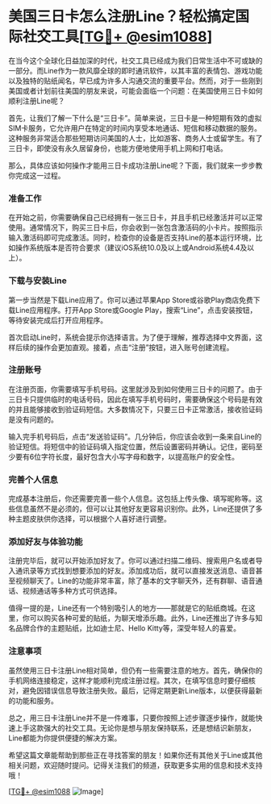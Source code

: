 # 美国三日卡怎么注册Line？轻松搞定国际社交工具[[TG💪+ @esim1088](https://t.me/s/esim1088)]

在当今这个全球化日益加深的时代，社交工具已经成为我们日常生活中不可或缺的一部分。而Line作为一款风靡全球的即时通讯软件，以其丰富的表情包、游戏功能以及独特的贴纸闻名，早已成为许多人沟通交流的重要平台。然而，对于一些刚到美国或者计划前往美国的朋友来说，可能会面临一个问题：在美国使用三日卡如何顺利注册Line呢？

首先，让我们了解一下什么是“三日卡”。简单来说，三日卡是一种短期有效的虚拟SIM卡服务，它允许用户在特定的时间内享受本地通话、短信和移动数据的服务。这种服务非常适合那些短期访问美国的人士，比如游客、商务人士或留学生。有了三日卡，即使没有永久居留身份，也能方便地使用手机上网和打电话。

那么，具体应该如何操作才能用三日卡成功注册Line呢？下面，我们就来一步步教你完成这一过程。

### 准备工作

在开始之前，你需要确保自己已经拥有一张三日卡，并且手机已经激活并可以正常使用。通常情况下，购买三日卡后，你会收到一张包含激活码的小卡片。按照指示输入激活码即可完成激活。同时，检查你的设备是否支持Line的基本运行环境，比如操作系统版本是否符合要求（建议iOS系统10.0及以上或Android系统4.4及以上）。

### 下载与安装Line

第一步当然是下载Line应用了。你可以通过苹果App Store或谷歌Play商店免费下载Line应用程序。打开App Store或Google Play，搜索“Line”，点击安装按钮，等待安装完成后打开应用程序。

首次启动Line时，系统会提示你选择语言。为了便于理解，推荐选择中文界面，这样后续的操作会更加直观。接着，点击“注册”按钮，进入账号创建流程。

### 注册账号

在注册页面，你需要填写手机号码。这里就涉及到如何使用三日卡的问题了。由于三日卡只提供临时的电话号码，因此在填写手机号码时，需要确保这个号码是有效的并且能够接收到验证码短信。大多数情况下，只要三日卡正常激活，接收验证码是没有问题的。

输入完手机号码后，点击“发送验证码”。几分钟后，你应该会收到一条来自Line的验证短信。将短信中的验证码填入指定位置，然后设置密码并确认。记住，密码至少要有6位字符长度，最好包含大小写字母和数字，以提高账户的安全性。

### 完善个人信息

完成基本注册后，你还需要完善一些个人信息。这包括上传头像、填写昵称等。这些信息虽然不是必须的，但可以让其他好友更容易识别你。此外，Line还提供了多种主题皮肤供你选择，可以根据个人喜好进行调整。

### 添加好友与体验功能

注册完毕后，就可以开始添加好友了。你可以通过扫描二维码、搜索用户名或者导入通讯录等方式找到想要添加的好友。添加成功后，就可以直接发送消息、语音甚至视频聊天了。Line的功能非常丰富，除了基本的文字聊天外，还有群聊、语音通话、视频通话等多种方式可供选择。

值得一提的是，Line还有一个特别吸引人的地方——那就是它的贴纸商城。在这里，你可以购买各种可爱的贴纸，为聊天增添乐趣。此外，Line还推出了许多与知名品牌合作的主题贴纸，比如迪士尼、Hello Kitty等，深受年轻人的喜爱。

### 注意事项

虽然使用三日卡注册Line相对简单，但仍有一些需要注意的地方。首先，确保你的手机网络连接稳定，这样才能顺利完成注册过程。其次，在填写信息时要仔细核对，避免因错误信息导致注册失败。最后，记得定期更新Line版本，以便获得最新的功能和服务。

总之，用三日卡注册Line并不是一件难事，只要你按照上述步骤逐步操作，就能快速上手这款强大的社交工具。无论你是想与朋友保持联系，还是想结识新朋友，Line都能为你提供便捷的解决方案。

希望这篇文章能帮助到那些正在寻找答案的朋友！如果你还有其他关于Line或其他相关问题，欢迎随时提问。记得关注我们的频道，获取更多实用的信息和技术支持哦！

[[TG💪+ @esim1088](https://t.me/s/esim1088) ![Image](https://i.postimg.cc/4NQfJmqS/Snipaste-2025-05-13-00-14-12.png)]